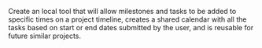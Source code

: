 Create an local tool that will allow milestones and tasks to be added to specific times on a project timeline, creates a shared calendar with all the tasks based on start or end dates submitted by the user, and is reusable for future similar projects.